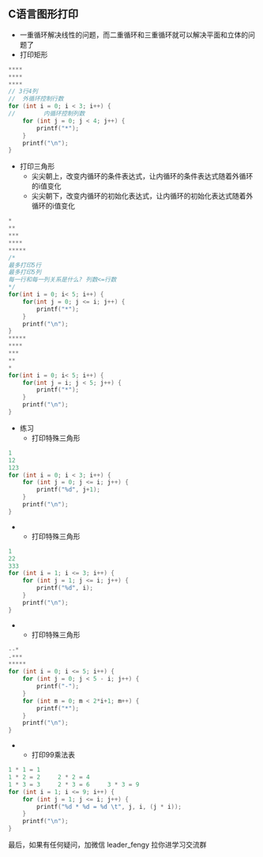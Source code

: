 ## C语言图形打印

- 一重循环解决线性的问题，而二重循环和三重循环就可以解决平面和立体的问题了
- 打印矩形

```c
****
****
****
// 3行4列
//  外循环控制行数
for (int i = 0; i < 3; i++) {
//        内循环控制列数
    for (int j = 0; j < 4; j++) {
        printf("*");
    }
    printf("\n");
}
```

- 打印三角形
  - 尖尖朝上，改变内循环的条件表达式，让内循环的条件表达式随着外循环的i值变化
  - 尖尖朝下，改变内循环的初始化表达式，让内循环的初始化表达式随着外循环的i值变化

```c
*
**
***
****
*****
/*
最多打印5行
最多打印5列
每一行和每一列关系是什么? 列数<=行数
*/
for(int i = 0; i< 5; i++) {
    for(int j = 0; j <= i; j++) {
        printf("*");
    }
    printf("\n");
}
*****
****
***
**
*
for(int i = 0; i< 5; i++) {
    for(int j = i; j < 5; j++) {
        printf("*");
    }
    printf("\n");
}
```

- 练习
  - 打印特殊三角形

```c
1
12
123
for (int i = 0; i < 3; i++) {
    for (int j = 0; j <= i; j++) {
        printf("%d", j+1);
    }
    printf("\n");
}
```

- - 打印特殊三角形

```c
1
22
333
for (int i = 1; i <= 3; i++) {
    for (int j = 1; j <= i; j++) {
        printf("%d", i);
    }
    printf("\n");
}
```

- - 打印特殊三角形

```c
--*
-***
*****
for (int i = 0; i <= 5; i++) {
    for (int j = 0; j < 5 - i; j++) {
        printf("-");
    }
    for (int m = 0; m < 2*i+1; m++) {
        printf("*");
    }
    printf("\n");
}
```

- - 打印99乘法表

```c
1 * 1 = 1
1 * 2 = 2     2 * 2 = 4
1 * 3 = 3     2 * 3 = 6     3 * 3 = 9
for (int i = 1; i <= 9; i++) {
    for (int j = 1; j <= i; j++) {
        printf("%d * %d = %d \t", j, i, (j * i));
    }
    printf("\n");
}
```

最后，如果有任何疑问，加微信 leader_fengy 拉你进学习交流群

